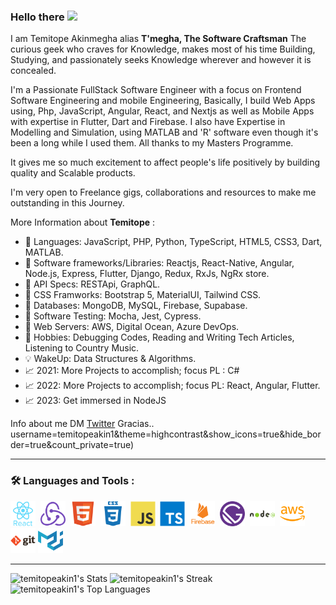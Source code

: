 ### Hello there  <img src="https://media.giphy.com/media/hvRJCLFzcasrR4ia7z/giphy.gif" width="20px"/>

I am Temitope Akinmegha alias <b>T'megha, The Software Craftsman</b> The curious geek who craves for Knowledge, makes most of his time Building, Studying, and passionately seeks Knowledge wherever and however it is concealed.

I'm a Passionate FullStack Software Engineer with a focus on Frontend Software Engineering and mobile Engineering, Basically, I build Web Apps using, Php, JavaScript, Angular, React, and Nextjs as well as Mobile Apps with expertise in Flutter, Dart and Firebase. I also have Expertise in Modelling and Simulation, using MATLAB and 'R' software even though it's been a long while I used them. All thanks to my Masters Programme.

It gives me so much excitement to affect people's life positively by building quality and Scalable products.

I'm very open to Freelance gigs, collaborations and resources to make me outstanding in this Journey. 

More Information about <b>Temitope</b> :
- 💬 Languages: JavaScript, PHP, Python, TypeScript, HTML5, CSS3, Dart, MATLAB.
- 💬 Software frameworks/Libraries: Reactjs, React-Native, Angular, Node.js, Express, Flutter, Django, Redux, RxJs, NgRx store.
- 💬 API Specs: RESTApi, GraphQL.
- 💬 CSS Framworks: Bootstrap 5, MaterialUI, Tailwind CSS.
- 💬 Databases:  MongoDB, MySQL, Firebase, Supabase.
- 💬 Software Testing: Mocha, Jest, Cypress.
- 💬 Web Servers: AWS, Digital Ocean, Azure DevOps.
- 🎉 Hobbies: Debugging Codes, Reading and Writing Tech Articles, Listening to Country Music.
- 💡 WakeUp:  Data Structures & Algorithms.
- 📈 2021: More Projects to accomplish; focus PL : C# 
- 📈 2022: More Projects to accomplish; focus PL: React, Angular, Flutter.
- 📈 2023: Get immersed in NodeJS

Info about me DM [Twitter](https://twitter.com/temitopeakin)
Gracias..
username=temitopeakin1&theme=highcontrast&show_icons=true&hide_border=true&count_private=true)

---

### :hammer_and_wrench: Languages and Tools :
<div>
  <img src="https://github.com/devicons/devicon/blob/master/icons/react/react-original-wordmark.svg" title="React" alt="React" width="40" height="40"/>&nbsp;
  <img src="https://github.com/devicons/devicon/blob/master/icons/redux/redux-original.svg" title="Redux" alt="Redux " width="40" height="40"/>&nbsp;
  <img src="https://github.com/devicons/devicon/blob/master/icons/html5/html5-original.svg" title="HTML5" alt="HTML" width="40" height="40"/>&nbsp;
  <img src="https://github.com/devicons/devicon/blob/master/icons/css3/css3-plain-wordmark.svg"  title="CSS3" alt="CSS" width="40" height="40"/>&nbsp;
  <img src="https://github.com/devicons/devicon/blob/master/icons/javascript/javascript-original.svg" title="JavaScript" alt="JavaScript" width="40" height="40"/>&nbsp;
  <img src="https://github.com/devicons/devicon/blob/master/icons/typescript/typescript-original.svg" title="JavaScript" alt="JavaScript" width="40" height="40"/>&nbsp;
  <img src="https://github.com/devicons/devicon/blob/master/icons/firebase/firebase-plain-wordmark.svg" title="Firebase" alt="Firebase" width="40" height="40"/>&nbsp;
  <img src="https://github.com/devicons/devicon/blob/master/icons/gatsby/gatsby-original.svg" title="Gatsby"  alt="Gatsby" width="40" height="40"/>&nbsp;
  <img src="https://github.com/devicons/devicon/blob/master/icons/nodejs/nodejs-original-wordmark.svg" title="NodeJS" alt="NodeJS" width="40" height="40"/>&nbsp;
  <img src="https://github.com/devicons/devicon/blob/master/icons/amazonwebservices/amazonwebservices-plain-wordmark.svg" title="AWS" alt="AWS" width="40" height="40"/>&nbsp;
  <img src="https://github.com/devicons/devicon/blob/master/icons/git/git-original-wordmark.svg" title="Git" **alt="Git" width="40" height="40"/>
  <img src="https://github.com/devicons/devicon/blob/master/icons/materialui/materialui-original.svg" title="Material UI" alt="Material UI" width="40" height="40"/>&nbsp;
</div>

---

![temitopeakin1's Stats](https://github-readme-stats.vercel.app/api?username=temitopeakin1&theme=highcontrast&show_icons=true&hide_border=true&count_private=true)
![temitopeakin1's Streak](https://github-readme-streak-stats.herokuapp.com/?user=temitopeakin1&theme=highcontrast&hide_border=true)
![temitopeakin1's Top Languages](https://github-readme-stats.vercel.app/api/top-langs/?username=temitopeakin1&theme=highcontrast&show_icons=true&hide_border=true&layout=compact)



